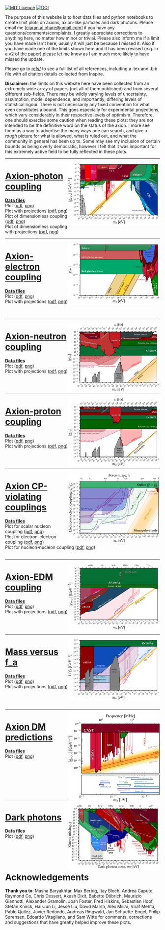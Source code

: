 [![MIT Licence](https://badges.frapsoft.com/os/mit/mit.svg?v=103)](https://opensource.org/licenses/mit-license.php)
[![DOI](https://zenodo.org/badge/DOI/10.5281/zenodo.3932430.svg)](https://doi.org/10.5281/zenodo.3932430)

The purpose of this website is to host data files and python notebooks to create limit plots on axions, axion-like particles and dark photons. Please email me [ciaran.aj.ohare@gmail.com] if you have any questions/comments/complaints. I greatly appreciate corrections to anything here, no matter how minor or trivial. Please also inform me if a limit you have made isn't here, usually it will just be because I missed it. Also if you have made one of the limits shown here and it has been revised (e.g. in a v2 of the paper) please let me know as I am much more likely to have missed the update.

Please go to [refs/](refs/README.md) to see a full list of all references, including a .tex and .bib file with all citation details collected from Inspire.

**Disclaimer:** the limits on this website here have been collected from an extremely wide array of papers (not all of them published) and from several different sub-fields. There may be wildly varying levels of uncertainty, assumption, model dependence, and importantly, differing levels of statistical rigour. There is not necessarily any fixed convention for what even constitutes a bound. This goes especially for experimental projections, which vary considerably in their respective levels of optimism. Therefore, one should exercise some caution when reading these plots: they are not intended to be the definitive word on the status of the axion. I more see them as a way to advertise the many ways one can search, and give a *rough* picture for what is allowed, what is ruled out, and what the community in general has been up to. Some may see my inclusion of certain bounds as being overly democratic, however I felt that it was important for this extremely active field to be fully reflected in these plots.

---

[<img align="right" width="300" src="plots/plots_png/AxionPhoton.png">](docs/ap.md)

# [**Axion-photon coupling**](docs/ap.md)
[**Data files**](docs/ap.md)\
Plot ([pdf](https://github.com/cajohare/AxionLimits/raw/master/plots/AxionPhoton.pdf), [png](https://github.com/cajohare/AxionLimits/raw/master/plots/plots_png/AxionPhoton.png))\
Plot with projections ([pdf](https://github.com/cajohare/AxionLimits/raw/master/plots/AxionPhoton_with_Projections.pdf), [png](https://github.com/cajohare/AxionLimits/raw/master/plots/plots_png/AxionPhoton_with_Projections.png))\
Plot of dimensionless coupling ([pdf](https://github.com/cajohare/AxionLimits/raw/master/plots/AxionPhoton_Rescaled_NoProjections.pdf), [png](https://github.com/cajohare/AxionLimits/raw/master/plots/plots_png/AxionPhoton_Rescaled_NoProjections.png))\
Plot of dimensionless coupling with projections ([pdf](https://github.com/cajohare/AxionLimits/raw/master/plots/AxionPhoton_Rescaled_NoProjections.pdf), [png](https://github.com/cajohare/AxionLimits/raw/master/plots/plots_png/AxionPhoton_Rescaled_NoProjections.png))

---

[<img align="right" width="300" src="plots/plots_png/AxionElectron.png">](docs/ae.md)

# [**Axion-electron coupling**](docs/ae.md)
[**Data files**](docs/ae.md)\
Plot ([pdf](https://github.com/cajohare/AxionLimits/raw/master/plots/AxionElectron.pdf), [png](https://github.com/cajohare/AxionLimits/raw/master/plots/plots_png/AxionElectron.png))\
Plot with projections ([pdf](https://github.com/cajohare/AxionLimits/raw/master/plots/AxionElectron_with_Projections.pdf), [png](https://github.com/cajohare/AxionLimits/raw/master/plots/plots_png/AxionElectron_with_Projections.png))\
   &nbsp; \
  &nbsp;

---

[<img align="right" width="300" src="plots/plots_png/AxionNeutron_with_Projections.png">](docs/an.md)

# [**Axion-neutron coupling**](docs/an.md)
[**Data files**](docs/an.md)\
Plot ([pdf](https://github.com/cajohare/AxionLimits/raw/master/plots/AxionNeutron.pdf), [png](https://github.com/cajohare/AxionLimits/raw/master/plots/plots_png/AxionNeutron.png))\
Plot with projections ([pdf](https://github.com/cajohare/AxionLimits/raw/master/plots/AxionNeutron_with_Projections.pdf), [png](https://github.com/cajohare/AxionLimits/raw/master/plots/plots_png/AxionNeutron_with_Projections.png))\
   &nbsp; \
      &nbsp; \
  &nbsp;

---

[<img align="right" width="300" src="plots/plots_png/AxionProton_with_Projections.png">](docs/app.md)

# [**Axion-proton coupling**](docs/app.md)
[**Data files**](docs/app.md)\
Plot ([pdf](https://github.com/cajohare/AxionLimits/raw/master/plots/AxionProton.pdf), [png](https://github.com/cajohare/AxionLimits/raw/master/plots/plots_png/AxionProton.png))\
Plot with projections ([pdf](https://github.com/cajohare/AxionLimits/raw/master/plots/AxionProton_with_Projections.pdf), [png](https://github.com/cajohare/AxionLimits/raw/master/plots/plots_png/AxionProton_with_Projections.png))\
   &nbsp; \
      &nbsp; \
  &nbsp;

---

[<img align="right" width="300" src="plots/plots_png/MonopoleDipole_ElectronNucleon.png">](docs/cp.md)

# [**Axion CP-violating couplings**](docs/cp.md)
[**Data files**](docs/cp.md)\
Plot for scalar nucleon coupling ([pdf](https://github.com/cajohare/AxionLimits/raw/master/plots/ScalarNucleon.pdf), [png](https://github.com/cajohare/AxionLimits/raw/master/plots/plots_png/ScalarNucleon.png))\
Plot for electron-electron coupling ([pdf](https://github.com/cajohare/AxionLimits/raw/master/plots/MonopoleDipole_ElectronNucleon.pdf), [png](https://github.com/cajohare/AxionLimits/raw/master/plots/plots_png/MonopoleDipole_ElectronNucleon.png))\
Plot for nucleon-nucleon coupling ([pdf](https://github.com/cajohare/AxionLimits/raw/master/plots/MonopoleDipole_NucleonNucleon.pdf), [png](https://github.com/cajohare/AxionLimits/raw/master/plots/plots_png/MonopoleDipole_NucleonNucleon.png))\
  &nbsp;

---

[<img align="right" width="300" src="plots/plots_png/AxionEDM_with_Projections.png">](docs/aedm.md)

# [**Axion-EDM coupling**](docs/aedm.md)
[**Data files**](docs/aedm.md)\
Plot ([pdf](https://github.com/cajohare/AxionLimits/raw/master/plots/AxionEDM.pdf), [png](https://github.com/cajohare/AxionLimits/raw/master/plots/plots_png/AxionEDM.png))\
Plot with projections ([pdf](https://github.com/cajohare/AxionLimits/raw/master/plots/AxionEDM_with_Projections.pdf), [png](https://github.com/cajohare/AxionLimits/raw/master/plots/plots_png/AxionEDM_with_Projections.png))\
   &nbsp; \
      &nbsp; \
  &nbsp;

---

[<img align="right" width="300" src="plots/plots_png/Axion_fa_with_Projections.png">](docs/fa.md)

# [**Mass versus f_a**](docs/fa.md)
[**Data files**](docs/fa.md)\
Plot ([pdf](https://github.com/cajohare/AxionLimits/raw/master/plots/Axion_fa.pdf), [png](https://github.com/cajohare/AxionLimits/raw/master/plots/plots_png/Axion_fa.png))\
Plot with projections ([pdf](https://github.com/cajohare/AxionLimits/raw/master/plots/Axion_fa_with_Projections.pdf), [png](https://github.com/cajohare/AxionLimits/raw/master/plots/plots_png/Axion_fa_with_Projections.png))\
   &nbsp; \
      &nbsp; \
  &nbsp;

---

[<img align="right" width="300" src="plots/plots_png/AxionPhoton_RadioFreqCloseup_withTheory.png">](docs/am.md)

# [**Axion DM predictions**](docs/am.md)
[**Data files**](docs/am.md)\
Plot ([pdf](https://github.com/cajohare/AxionLimits/raw/master/plots/AxionPhoton_RadioFreqCloseup_withTheory.pdf), [png](https://github.com/cajohare/AxionLimits/raw/master/plots/plots_png/AxionPhoton_RadioFreqCloseup_withTheory.png))\
   &nbsp; \
   &nbsp; \
   &nbsp; \
   &nbsp; \
      &nbsp; \
         &nbsp; \
  &nbsp;

---

[<img align="right" width="300" src="plots/plots_png/DarkPhoton.png">](docs/dp.md)

# [**Dark photons**](docs/dp.md)
[**Data files**](docs/dp.md)\
Plot ([pdf](https://github.com/cajohare/AxionLimits/raw/master/plots/DarkPhoton.pdf), [png](https://github.com/cajohare/AxionLimits/raw/master/plots/plots_png/DarkPhoton.png))\
   &nbsp; \
  &nbsp; \
   &nbsp; \
  &nbsp;


# Acknowledgements
**Thank you to**: Masha Baryakhtar, Max Berbig, Itay Bloch, Andrea Caputo, Raymond Co, Chris Dessert, Akash Dixit, Babette Döbrich, Maurizio Giannotti, Alexander Gramolin, Josh Foster, Fred Hiskins, Sebastian Hoof, Stefan Knirck, Hai-Jun Li, Jesse Liu, David Marsh, Alex Millar, Viraf Mehta, Pablo Quílez, Javier Redondo, Andreas Ringwald, Jan Schuette-Engel, Philip Sørensen, Edoardo Vitagliano, and Sam Witte for comments, corrections and suggestions that have greatly helped improve these plots.

